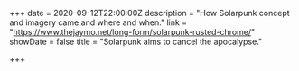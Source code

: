 +++
date = 2020-09-12T22:00:00Z
description = "How Solarpunk concept and imagery came and where and when."
link = "https://www.thejaymo.net/long-form/solarpunk-rusted-chrome/"
showDate = false
title = "Solarpunk aims to cancel the apocalypse."

+++
